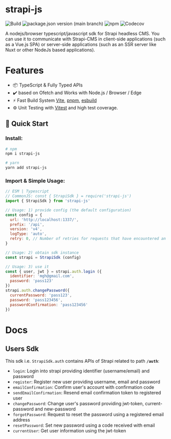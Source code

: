 # strapi-js

![Build](https://img.shields.io/github/actions/workflow/status/mohammadGh/strapi-js/build-typecheck-test.yml)
![package.json version (main branch)](https://img.shields.io/github/package-json/v/mohammadGh/strapi-js/main)
![npm](https://img.shields.io/npm/v/strapi-js)
![Codecov](https://img.shields.io/codecov/c/github/mohammadGh/strapi-js)

A nodejs/browser typescript/javascript sdk for Strapi headless CMS. You can use it to communicate with Strapi-CMS in client-side applications (such as a Vue.js SPA) or server-side applications (such as an SSR server like Nuxt or other NodeJs based applications).

# Features

- 📦 TypeScript & Fully Typed APIs
- ✔️ based on Ofetch and Works with Node.js / Browser / Edge
- ⚡️ Fast Build System [Vite](https://github.com/vitejs/vite), [pnpm](https://pnpm.io/), [esbuild](https://github.com/evanw/esbuild)
- ⚙️ Unit Testing with [Vitest](https://github.com/vitest-dev/vitest) and high test coverage.

## 🚀 Quick Start

### Install:

```bash
# npm
npm i strapi-js

# yarn
yarn add strapi-js
```

### Import & Simple Usage:

```js
// ESM | Typescript
// CommonJS: const { StrapiSdk } = require('strapi-js')
import { StrapiSdk } from 'strapi-js'

// Usage: 1) provide config (the default configuration)
const config = {
  url: 'http://localhost:1337/',
  prefix: '/api',
  version: 'v4',
  logType: 'auto',
  retry: 0, // Number of retries for requests that have encountered an error
}

// Usage: 2) obtain sdk instance
const strapi = StrapiSdk (config)

// Usage: 3) use it
const { user, jwt } = strapi.auth.login ({
  identifier: 'mgh@gmail.com',
  password: 'pass123'
})
strapi.auth.changePassword({
  currentPassword: 'pass123',
  password: 'pass123456',
  passwordConfirmation: 'pass123456'
})
```
# Docs
## Users Sdk
This sdk i.e. `StrapiSdk.auth` contains APIs of Strapi related to path **`/auth`**:
- `login`: Login into strapi providing identifier (username/email) and password
- `register`: Register new user providing username, email and password
- `emailConfirmation`: Confirm user's account with confirmation code
- `sendEmailConfirmation`: Resend email confirmation token to registered user
- `changePassword`: Change user's password providing jwt-token, current-password and new-password
- `forgotPassword`: Request to reset the password using a registered email address
- `resetPassword`: Set new password using a code received with email
- `currentUser`: Get user information using the jwt-token
